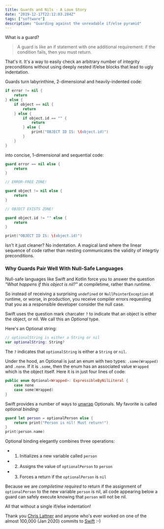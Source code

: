```yaml
---
title: Guards and Nils - A Love Story
date: "2019-12-17T22:12:03.284Z"
tags: ["software"]
description: "Guarding against the unreadable if/else pyramid"
---
```


What is a guard?

<blockquote>A guard is like an if statement with one additional requirement: if the condition fails, then you must return.</blockquote>

That's it. It's a way to easily check an arbitrary number of integrity preconditions without using deeply nested if/else blocks that lead to ugly indentation.

Guards turn labyrinthine, 2-dimensional and heavily-indented code:

<div class="impl">

```swift
if error != nil {
    return
} else {
    if object == nil {
        return
    } else {
        if object.id == "" {
            return
        } else {
            print("OBJECT ID IS: \(object.id)")
        }
    }
}
```

</div>

into concise, 1-dimensional and sequential code:

<div class="impl">

```swift
guard error == nil else {
    return
}

// ERROR-FREE ZONE!

guard object != nil else {
    return
}

// OBJECT EXISTS ZONE!

guard object.id != "" else {
    return
}

print("OBJECT ID IS: \(object.id)")
```

</div>

Isn't it just cleaner? No indentation. A magical land where the linear sequence of code rather than nesting communicates the validity of integrtiy preconditions.

<h3>Why Guards Pair Well With Null-Safe Languages</h3>

Null-safe languages like Swift and Kotlin force you to answer the question <i>"What happens if this object is nil?"</i> at compiletime, rather than runtime.

So instead of receiving a surprising `undefined` or `NullPointerException` at runtime, or worse, in production, you receive compiler errors requesting that you as a responsible developer consider the null case.

Swift uses the question mark charcater `?` to indicate that an object is either the object, or nil. We call this an <i>Optional</i> type.

Here's an Optional string:

<div class="impl">

```swift
// optionalString is either a String or nil
var optionalString: String?
```

</div>

The `?` indicates that `optionalString` is either a `String` or `nil`.

Under the hood, an Optional is just an enum with two types: `.some(Wrapped)` and `.none`. If it is `.some`, then the enum has an associated value `Wrapped` which is the object itself. Here it is in just four lines of code:

<div class="impl">

```swift
public enum Optional<Wrapped>: ExpressibleByNilLiteral {
    case none
    case some(Wrapped)
}
```

</div>

Swift provides a number of ways to [unwrap](https://www.hackingwithswift.com/sixty/10/2/unwrapping-optionals) Optionals. My favorite is called <i>optional binding</i>:

<div class="impl">

```swift
guard let person = optionalPerson else {
    return print("Person is nil! Must return!")
}
print(person.name)
```

</div>

Optional binding elegantly combines three operations:

- 1. Initializes a new variable called `person`
- 2. Assigns the value of `optionalPerson` to `person`
- 3. Forces a return if the `optionalPerson` is `nil`

Because we are <i>compiletime required</i> to return if the assignment of `optionalPerson` to the new variable `person` is nil, all code appearing below a guard can safely execute knowing that `person` will not be nil.

All that without a single if/else indentation!

Thank you [Chris Lattner](http://nondot.org/~sabre/) and anyone who's ever worked on one of the almost 100,000 (Jan 2020) commits to [Swift](https://github.com/apple/swift) :-)
